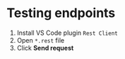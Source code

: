# Testing endpoints

1. Install VS Code plugin `Rest Client`
1. Open `*.rest` file
1. Click **Send request**